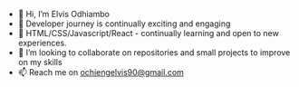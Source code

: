 - 👋 Hi, I’m Elvis Odhiambo
- 👀 Developer journey is continually exciting and engaging
- 🌱 HTML/CSS/Javascript/React - continually learning and open to new experiences.
- 💞️ I’m looking to collaborate on repositories and small projects to improve on my skills
- 📫 Reach me on ochiengelvis90@gmail.com

<!---
Lvoh901/Lvoh901 is a repository because its `README.md` (this file) appears on your GitHub profile.
You can click the Preview link to take a look at your changes.
--->
